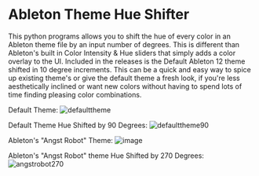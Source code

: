 # Ableton Theme Hue Shifter
This python programs allows you to shift the hue of every color in an Ableton theme file by an input number of degrees. This is different than Ableton's built in Color Intensity & Hue sliders that simply adds a color overlay to the UI. Included in the releases is the Default Ableton 12 theme shifted in 10 degree increments. This can be a quick and easy way to spice up existing theme's or give the default theme a fresh look, if you're less aesthetically inclined or want new colors without having to spend lots of time finding pleasing color combinations.

Default Theme:
![defaulttheme](https://github.com/user-attachments/assets/a2888e43-ab9f-4949-9d75-aaab3c57ecb9)

Default Theme Hue Shifted by 90 Degrees:
![defaulttheme90](https://github.com/user-attachments/assets/83b6852e-a8e6-4705-9d4b-ff41a97dbf81)

Ableton's "Angst Robot" Theme:
![image](https://github.com/user-attachments/assets/52fa8b9c-6c6b-4170-a378-1180c11faa03)

Ableton's "Angst Robot" theme Hue Shifted by 270 Degrees:
![angstrobot270](https://github.com/user-attachments/assets/5cca774a-7222-4b1d-a0be-5837c3189203)
